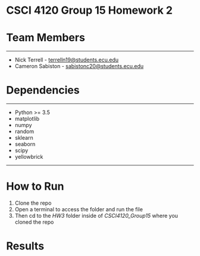# CSCI 4120 Group 15 Homework 2

# Team Members
___
- Nick Terrell - terrelln19@students.ecu.edu
- Cameron Sabiston - sabistonc20@students.ecu.edu

# Dependencies
___
- Python >= 3.5
- matplotlib
- numpy
- random
- sklearn
- seaborn
- scipy
- yellowbrick
___
# How to Run
1. Clone the repo
2. Open a terminal to access the folder and run the file
3. Then cd to the *HW3* folder inside of *CSCI4120_Group15* where you cloned the repo

# Results

